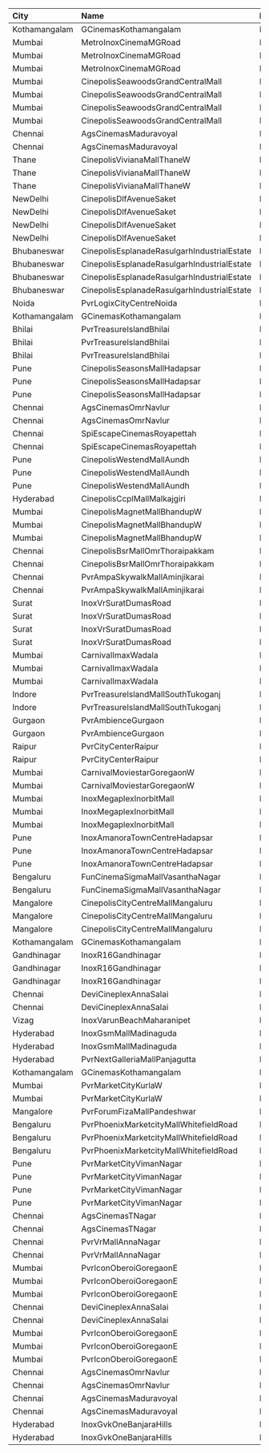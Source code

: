 | City          | Name                                        | Language  |  Time | Type            | Price | Capacity | Booked |
| :------------ | :------------------------------------------ | :-------- | ----: | :-------------- | ----: | -------: | -----: |
| Kothamangalam | GCinemasKothamangalam                       | Malayalam | 11:00 | Gold            |  130₹ |      162 |     81 |
| Mumbai        | MetroInoxCinemaMGRoad                       | Malayalam | 11:45 | Club            |  140₹ |       72 |      0 |
| Mumbai        | MetroInoxCinemaMGRoad                       | Malayalam | 11:45 | Executive       |  112₹ |       18 |      0 |
| Mumbai        | MetroInoxCinemaMGRoad                       | Malayalam | 11:45 | Royale          |  140₹ |       21 |      0 |
| Mumbai        | CinepolisSeawoodsGrandCentralMall           | Malayalam | 12:00 | Normal          |  150₹ |       15 |      0 |
| Mumbai        | CinepolisSeawoodsGrandCentralMall           | Malayalam | 12:00 | Executive       |  150₹ |       43 |      0 |
| Mumbai        | CinepolisSeawoodsGrandCentralMall           | Malayalam | 12:00 | Premium         |  150₹ |       38 |     12 |
| Mumbai        | CinepolisSeawoodsGrandCentralMall           | Malayalam | 12:00 | Vip             |  250₹ |        7 |      0 |
| Chennai       | AgsCinemasMaduravoyal                       | Malayalam | 12:35 | Pearl           |   63₹ |       17 |      0 |
| Chennai       | AgsCinemasMaduravoyal                       | Malayalam | 12:35 | Diamond         |  160₹ |      153 |      0 |
| Thane         | CinepolisVivianaMallThaneW                  | Malayalam | 12:45 | Normal          |  170₹ |       27 |     14 |
| Thane         | CinepolisVivianaMallThaneW                  | Malayalam | 12:45 | Executive       |  170₹ |      104 |     53 |
| Thane         | CinepolisVivianaMallThaneW                  | Malayalam | 12:45 | Premium         |  170₹ |       46 |     26 |
| NewDelhi      | CinepolisDlfAvenueSaket                     | Malayalam | 13:00 | Normal          |  200₹ |       21 |      0 |
| NewDelhi      | CinepolisDlfAvenueSaket                     | Malayalam | 13:00 | Executive       |  200₹ |       28 |      0 |
| NewDelhi      | CinepolisDlfAvenueSaket                     | Malayalam | 13:00 | Vip             |  400₹ |        4 |      0 |
| NewDelhi      | CinepolisDlfAvenueSaket                     | Malayalam | 13:00 | Premium         |  200₹ |       21 |      0 |
| Bhubaneswar   | CinepolisEsplanadeRasulgarhIndustrialEstate | Malayalam | 13:20 | Vip             |  350₹ |       11 |      5 |
| Bhubaneswar   | CinepolisEsplanadeRasulgarhIndustrialEstate | Malayalam | 13:20 | Premium         |  150₹ |       45 |     25 |
| Bhubaneswar   | CinepolisEsplanadeRasulgarhIndustrialEstate | Malayalam | 13:20 | Executive       |  150₹ |       51 |     25 |
| Bhubaneswar   | CinepolisEsplanadeRasulgarhIndustrialEstate | Malayalam | 13:20 | Normal          |  150₹ |       24 |     12 |
| Noida         | PvrLogixCityCentreNoida                     | Malayalam | 13:45 | Classic         |  345₹ |       47 |      0 |
| Kothamangalam | GCinemasKothamangalam                       | Malayalam | 14:00 | Gold            |  130₹ |      162 |     81 |
| Bhilai        | PvrTreasureIslandBhilai                     | Malayalam | 14:15 | Classic         |  180₹ |       36 |      0 |
| Bhilai        | PvrTreasureIslandBhilai                     | Malayalam | 14:15 | Prime           |  210₹ |      120 |      0 |
| Bhilai        | PvrTreasureIslandBhilai                     | Malayalam | 14:15 | PrimePlus       |  240₹ |       49 |      1 |
| Pune          | CinepolisSeasonsMallHadapsar                | Malayalam | 15:20 | Normal          |  200₹ |       11 |      0 |
| Pune          | CinepolisSeasonsMallHadapsar                | Malayalam | 15:20 | Executive       |  200₹ |       34 |      0 |
| Pune          | CinepolisSeasonsMallHadapsar                | Malayalam | 15:20 | Premium         |  220₹ |       20 |      1 |
| Chennai       | AgsCinemasOmrNavlur                         | Malayalam | 15:25 | Pearl           |   63₹ |       39 |     19 |
| Chennai       | AgsCinemasOmrNavlur                         | Malayalam | 15:25 | Diamond         |  160₹ |      341 |    171 |
| Chennai       | SpiEscapeCinemasRoyapettah                  | Malayalam | 15:30 | Elite           |  203₹ |       50 |      4 |
| Chennai       | SpiEscapeCinemasRoyapettah                  | Malayalam | 15:30 | Budget          |   64₹ |        5 |      5 |
| Pune          | CinepolisWestendMallAundh                   | Malayalam | 15:35 | Normal          |  250₹ |       10 |      0 |
| Pune          | CinepolisWestendMallAundh                   | Malayalam | 15:35 | Executive       |  250₹ |       36 |      7 |
| Pune          | CinepolisWestendMallAundh                   | Malayalam | 15:35 | Premium         |  250₹ |       18 |     11 |
| Hyderabad     | CinepolisCcplMallMalkajgiri                 | Malayalam | 15:40 | Executive       |  150₹ |      103 |      0 |
| Mumbai        | CinepolisMagnetMallBhandupW                 | Malayalam | 15:50 | Vip             |  200₹ |       17 |      0 |
| Mumbai        | CinepolisMagnetMallBhandupW                 | Malayalam | 15:50 | Executive       |  111₹ |       39 |      2 |
| Mumbai        | CinepolisMagnetMallBhandupW                 | Malayalam | 15:50 | Normal          |  111₹ |       17 |      0 |
| Chennai       | CinepolisBsrMallOmrThoraipakkam             | Malayalam | 15:55 | Normal          |   64₹ |        8 |      0 |
| Chennai       | CinepolisBsrMallOmrThoraipakkam             | Malayalam | 15:55 | Executive       |  162₹ |       76 |      1 |
| Chennai       | PvrAmpaSkywalkMallAminjikarai               | Malayalam | 15:55 | Classic         |   64₹ |        8 |      8 |
| Chennai       | PvrAmpaSkywalkMallAminjikarai               | Malayalam | 15:55 | Prime           |  162₹ |       65 |      0 |
| Surat         | InoxVrSuratDumasRoad                        | Malayalam | 16:00 | Club            |  210₹ |      102 |      0 |
| Surat         | InoxVrSuratDumasRoad                        | Malayalam | 16:00 | Executive       |  190₹ |       34 |      0 |
| Surat         | InoxVrSuratDumasRoad                        | Malayalam | 16:00 | Royal           |  230₹ |       53 |      0 |
| Surat         | InoxVrSuratDumasRoad                        | Malayalam | 16:00 | RoyalRecliner   |  420₹ |       12 |      0 |
| Mumbai        | CarnivalImaxWadala                          | Malayalam | 16:00 | GoldOffline     |  110₹ |       81 |     41 |
| Mumbai        | CarnivalImaxWadala                          | Malayalam | 16:00 | PlatinumOffline |  110₹ |      223 |    126 |
| Mumbai        | CarnivalImaxWadala                          | Malayalam | 16:00 | PremiumOffline  |  140₹ |       52 |     34 |
| Indore        | PvrTreasureIslandMallSouthTukoganj          | Malayalam | 16:05 | Prime           |  170₹ |      110 |     28 |
| Indore        | PvrTreasureIslandMallSouthTukoganj          | Malayalam | 16:05 | Classic         |  150₹ |       38 |      0 |
| Gurgaon       | PvrAmbienceGurgaon                          | Malayalam | 16:30 | ClassicNormal   |  200₹ |       45 |      0 |
| Gurgaon       | PvrAmbienceGurgaon                          | Malayalam | 16:30 | Prime           |  200₹ |       36 |      0 |
| Raipur        | PvrCityCenterRaipur                         | Malayalam | 16:40 | Prime           |  180₹ |      235 |     19 |
| Raipur        | PvrCityCenterRaipur                         | Malayalam | 16:40 | Classic         |  150₹ |       30 |      0 |
| Mumbai        | CarnivalMoviestarGoregaonW                  | Malayalam | 16:40 | GoldOffline     |  130₹ |       26 |      2 |
| Mumbai        | CarnivalMoviestarGoregaonW                  | Malayalam | 16:40 | SilverOffline   |  100₹ |       10 |      0 |
| Mumbai        | InoxMegaplexInorbitMall                     | Malayalam | 17:00 | Executive       |  200₹ |       32 |     15 |
| Mumbai        | InoxMegaplexInorbitMall                     | Malayalam | 17:00 | Premiere        |  200₹ |      131 |     69 |
| Mumbai        | InoxMegaplexInorbitMall                     | Malayalam | 17:00 | Silver          |  200₹ |       82 |     44 |
| Pune          | InoxAmanoraTownCentreHadapsar               | Malayalam | 17:15 | Club            |  200₹ |       52 |      0 |
| Pune          | InoxAmanoraTownCentreHadapsar               | Malayalam | 17:15 | Executive       |  200₹ |       10 |      0 |
| Pune          | InoxAmanoraTownCentreHadapsar               | Malayalam | 17:15 | Royale          |  280₹ |        1 |      0 |
| Bengaluru     | FunCinemaSigmaMallVasanthaNagar             | Malayalam | 17:35 | Executive       |  180₹ |      265 |      3 |
| Bengaluru     | FunCinemaSigmaMallVasanthaNagar             | Malayalam | 17:35 | Normal          |  160₹ |       66 |      0 |
| Mangalore     | CinepolisCityCentreMallMangaluru            | Malayalam | 18:00 | Normal          |  150₹ |       44 |      0 |
| Mangalore     | CinepolisCityCentreMallMangaluru            | Malayalam | 18:00 | Executive       |  150₹ |      214 |     10 |
| Mangalore     | CinepolisCityCentreMallMangaluru            | Malayalam | 18:00 | Premium         |  150₹ |       83 |      1 |
| Kothamangalam | GCinemasKothamangalam                       | Malayalam | 18:00 | Gold            |  130₹ |      162 |     81 |
| Gandhinagar   | InoxR16Gandhinagar                          | Malayalam | 18:45 | Gold            |  100₹ |       59 |      0 |
| Gandhinagar   | InoxR16Gandhinagar                          | Malayalam | 18:45 | Platinum        |  150₹ |        3 |      0 |
| Gandhinagar   | InoxR16Gandhinagar                          | Malayalam | 18:45 | Silver          |  100₹ |       10 |      0 |
| Chennai       | DeviCineplexAnnaSalai                       | Malayalam | 19:00 | Quartz          |  162₹ |      242 |    122 |
| Chennai       | DeviCineplexAnnaSalai                       | Malayalam | 19:00 | Zircon          |   64₹ |       27 |     27 |
| Vizag         | InoxVarunBeachMaharanipet                   | Malayalam | 19:20 | Excutive        |  150₹ |       60 |      0 |
| Hyderabad     | InoxGsmMallMadinaguda                       | Malayalam | 19:25 | Executive       |  200₹ |      136 |      0 |
| Hyderabad     | InoxGsmMallMadinaguda                       | Malayalam | 19:25 | Royal           |  300₹ |        8 |      0 |
| Hyderabad     | PvrNextGalleriaMallPanjagutta               | Malayalam | 19:45 | Classic         |  150₹ |      152 |    152 |
| Kothamangalam | GCinemasKothamangalam                       | Malayalam | 21:00 | Gold            |  130₹ |      162 |     81 |
| Mumbai        | PvrMarketCityKurlaW                         | Malayalam | 21:15 | Classic         |  150₹ |       40 |      0 |
| Mumbai        | PvrMarketCityKurlaW                         | Malayalam | 21:15 | Prime           |  170₹ |       71 |      0 |
| Mangalore     | PvrForumFizaMallPandeshwar                  | Malayalam | 21:30 | Classic         |  150₹ |       79 |      4 |
| Bengaluru     | PvrPhoenixMarketcityMallWhitefieldRoad      | Malayalam | 21:30 | Classic         |  200₹ |      172 |      2 |
| Bengaluru     | PvrPhoenixMarketcityMallWhitefieldRoad      | Malayalam | 21:30 | Prime           |  220₹ |       13 |      0 |
| Bengaluru     | PvrPhoenixMarketcityMallWhitefieldRoad      | Malayalam | 21:30 | Recliner        |  340₹ |       17 |      0 |
| Pune          | PvrMarketCityVimanNagar                     | Malayalam | 21:30 | Recliner        |  330₹ |        7 |      7 |
| Pune          | PvrMarketCityVimanNagar                     | Malayalam | 21:30 | PrimePlus       |  260₹ |        6 |      6 |
| Pune          | PvrMarketCityVimanNagar                     | Malayalam | 21:30 | Prime           |  200₹ |       61 |     61 |
| Pune          | PvrMarketCityVimanNagar                     | Malayalam | 21:30 | Classic         |  170₹ |       38 |     38 |
| Chennai       | AgsCinemasTNagar                            | Malayalam | 21:50 | Pearl           |   63₹ |       12 |     12 |
| Chennai       | AgsCinemasTNagar                            | Malayalam | 21:50 | Diamond         |  160₹ |       99 |     12 |
| Chennai       | PvrVrMallAnnaNagar                          | Malayalam | 21:55 | Classic         |   64₹ |       12 |     12 |
| Chennai       | PvrVrMallAnnaNagar                          | Malayalam | 21:55 | Prime           |  203₹ |       56 |     56 |
| Mumbai        | PvrIconOberoiGoregaonE                      | Malayalam | 22:00 | Classic         |  160₹ |       23 |      0 |
| Mumbai        | PvrIconOberoiGoregaonE                      | Malayalam | 22:00 | Prime           |  180₹ |       78 |      0 |
| Mumbai        | PvrIconOberoiGoregaonE                      | Malayalam | 22:00 | Recliner        |  300₹ |       17 |      0 |
| Chennai       | DeviCineplexAnnaSalai                       | Malayalam | 22:00 | Quartz          |  162₹ |      242 |    122 |
| Chennai       | DeviCineplexAnnaSalai                       | Malayalam | 22:00 | Zircon          |   64₹ |       27 |     27 |
| Mumbai        | PvrIconOberoiGoregaonE                      | Malayalam | 22:00 | Classic         |  160₹ |       23 |     23 |
| Mumbai        | PvrIconOberoiGoregaonE                      | Malayalam | 22:00 | Prime           |  180₹ |       78 |     78 |
| Mumbai        | PvrIconOberoiGoregaonE                      | Malayalam | 22:00 | Recliner        |  300₹ |       17 |     17 |
| Chennai       | AgsCinemasOmrNavlur                         | Malayalam | 22:10 | Pearl           |   63₹ |       39 |     19 |
| Chennai       | AgsCinemasOmrNavlur                         | Malayalam | 22:10 | Diamond         |  160₹ |      341 |    171 |
| Chennai       | AgsCinemasMaduravoyal                       | Malayalam | 22:10 | Pearl           |   63₹ |       17 |      0 |
| Chennai       | AgsCinemasMaduravoyal                       | Malayalam | 22:10 | Diamond         |  160₹ |      153 |      0 |
| Hyderabad     | InoxGvkOneBanjaraHills                      | Malayalam | 22:30 | Executive       |  150₹ |      158 |      0 |
| Hyderabad     | InoxGvkOneBanjaraHills                      | Malayalam | 22:30 | Royal           |  250₹ |       11 |      0 |